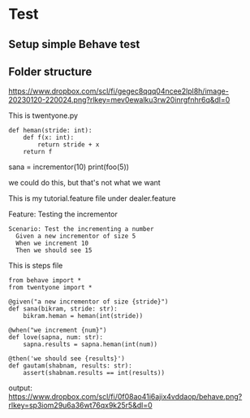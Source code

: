 # Test

## Setup simple Behave test 
## Folder structure 
https://www.dropbox.com/scl/fi/gegec8qqq04ncee2lpl8h/image-20230120-220024.png?rlkey=mev0ewalku3rw20inrgfnhr6q&dl=0

This is twentyone.py
```t
def heman(stride: int):
    def f(x: int):
        return stride + x
    return f
```
sana = incrementor(10)
print(foo(5))

we could do this, but that's not what we want  



This is my tutorial.feature file under dealer.feature

Feature: Testing the incrementor
```t
Scenario: Test the incrementing a number
  Given a new incrementor of size 5
  When we increment 10
  Then we should see 15
```

This is steps file 
```t
from behave import *
from twentyone import *

@given("a new incrementor of size {stride}")
def sana(bikram, stride: str):
    bikram.heman = heman(int(stride))

@when("we increment {num}")
def love(sapna, num: str):
    sapna.results = sapna.heman(int(num))

@then('we should see {results}')
def gautam(shabnam, results: str):
    assert(shabnam.results == int(results))
```
 output:
https://www.dropbox.com/scl/fi/0f08ao41i6ajix4vddaop/behave.png?rlkey=sp3iom29u6a36wt76qx9k25r5&dl=0